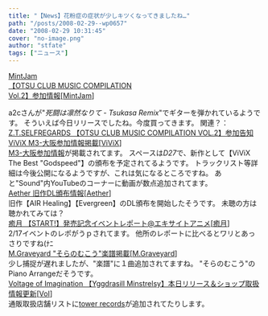 ```yaml
---
title: "【News】花粉症の症状が少しキツくなってきましたね…"
path: "/posts/2008-02-29--wp0657"
date: "2008-02-29 10:31:45"
cover: "no-image.png"
author: "stfate"
tags: ["ニュース"]
---
```


<style type="text/css">
<!--
p {white-space: pre-wrap};
-->
</style>

<a class="topics" href="http://www.mintjam.net/" target="_blank">MintJam 【OTSU CLUB MUSIC COMPILATION Vol.2】参加情報</a><span class="junre">[<a href="http://www.mintjam.net/" target="_blank">MintJam</a>]</span>
<div class="news">a2cさんが"<em>死闘は凛然なりて - Tsukasa Remix</em>"でギターを弾かれているようです。
そういえば今日リリースでしたね。今度買ってきます。
関連？：<a href="http://www.codeztslabel.com/" target="_blank">Z.T.SELFREGARDS 【OTSU CLUB MUSIC COMPILATION VOL.2】参加告知</a></div>
<a class="topics" href="http://www.vivix.info/" target="_blank">ViViX M3-大阪参加情報掲載</a><span class="junre">[<a href="http://www.vivix.info/" target="_blank">ViViX</a>]</span>
<div class="news"><a href="http://www.vivix.info/m3osaka.htm" target="_blank">M3-大阪参加情報</a>が掲載されてます。
スペースは<em>D27</em>で、新作として【ViViX The Best "Godspeed"】の頒布を予定されてるようです。
トラックリスト等詳細は今後公開になるようですが、これは気になるところですね。
あと"Sound"内YouTubeのコーナーに動画が数点追加されてます。</div>
<a class="topics" href="http://www.lkjp.net/" target="_blank">Aether 旧作DL頒布情報</a><span class="junre">[<a href="http://www.lkjp.net/" target="_blank">Aether</a>]</span>
<div class="news">旧作【AIR Healing】【Evergreen】のDL頒布を開始したそうです。
未聴の方は聴かれてみては？</div>
<a class="topics" href="http://blog.excite.co.jp/exanime/7388896/" target="_blank">癒月 【START!】発売記念イベントレポート@エキサイトアニメ</a><span class="junre">[<a href="http://aonokioku.sakura.ne.jp/" target="_blank">癒月</a>]</span>
<div class="news">2/17イベントのレポがうｐされてます。
他所のレポートに比べるとワリとあっさりですね(ﾅﾆ</div>
<a class="topics" href="http://www.geocities.jp/iwamud/" target="_blank">M.Graveyard "そらのむこう"楽譜掲載</a><span class="junre">[<a href="http://www.geocities.jp/iwamud/" target="_blank">M.Graveyard</a>]</span>
<div class="news">少し捕捉が遅れましたが、"楽譜"に１曲追加されてますね。
"そらのむこう"のPiano Arrangeだそうです。</div>
<a class="topics" href="http://www.voltagenation.com/emb/" target="_blank">Voltage of Imagination 【Yggdrasill Minstrelsy】本日リリース＆ショップ取扱情報更新</a><span class="junre">[<a href="http://www.voltagenation.com/" target="_blank">VoI</a>]</span>
<div class="news">通販取扱店舗リストに<a href="http://www.towerrecords.co.jp/sitemap/CSfCardMain.jsp?GOODS_NO=1780611&GOODS_SORT_CD=104" target="_blank">tower records</a>が追加されてたりします。</div>
